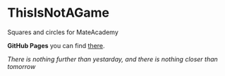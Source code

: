 # ThisIsNotAGame
Squares and circles for MateAcademy

**GitHub Pages** you can find [there](https://platoniux.github.io/ThisIsNotAGame/ "GitHub Pages for this repo").

*There is nothing further than yestarday, and there is nothing closer than tomorrow*
